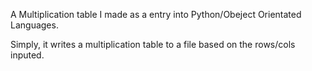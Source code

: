 A Multiplication table I made as a entry into Python/Obeject Orientated Languages.

Simply, it writes a multiplication table to a file based on the rows/cols inputed.

